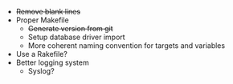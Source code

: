 - ~~Remove blank lines~~
- Proper Makefile
	- ~~Generate version from git~~
	- Setup database driver import
	- More coherent naming convention for targets and variables
- Use a Rakefile?
- Better logging system
	- Syslog?
